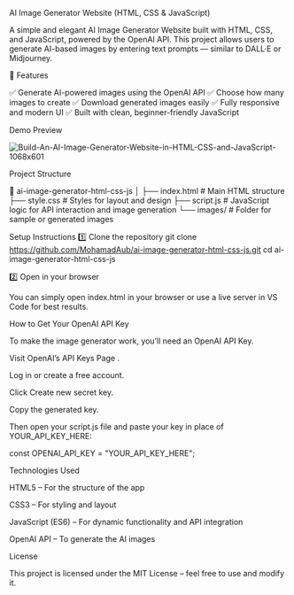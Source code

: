 AI Image Generator Website (HTML, CSS & JavaScript)

A simple and elegant AI Image Generator Website built with HTML, CSS, and JavaScript, powered by the OpenAI API.
This project allows users to generate AI-based images by entering text prompts — similar to DALL·E or Midjourney.

🌟 Features

✅ Generate AI-powered images using the OpenAI API
✅ Choose how many images to create
✅ Download generated images easily
✅ Fully responsive and modern UI
✅ Built with clean, beginner-friendly JavaScript

Demo Preview

![Build-An-AI-Image-Generator-Website-in-HTML-CSS-and-JavaScript-1068x601](https://github.com/user-attachments/assets/40e129eb-2a4b-41aa-8b23-e7d87eda1592)

Project Structure

📁 ai-image-generator-html-css-js
│
├── index.html      # Main HTML structure
├── style.css       # Styles for layout and design
├── script.js       # JavaScript logic for API interaction and image generation
└── images/         # Folder for sample or generated images

Setup Instructions
1️⃣ Clone the repository
git clone https://github.com/MohamadAub/ai-image-generator-html-css-js.git
cd ai-image-generator-html-css-js

2️⃣ Open in your browser

You can simply open index.html in your browser or use a live server in VS Code for best results.

How to Get Your OpenAI API Key

To make the image generator work, you’ll need an OpenAI API Key.

Visit OpenAI’s API Keys Page
.

Log in or create a free account.

Click Create new secret key.

Copy the generated key.

Then open your script.js file and paste your key in place of YOUR_API_KEY_HERE:

const OPENAI_API_KEY = "YOUR_API_KEY_HERE";

Technologies Used

HTML5 – For the structure of the app

CSS3 – For styling and layout

JavaScript (ES6) – For dynamic functionality and API integration

OpenAI API – To generate the AI images

License

This project is licensed under the MIT License – feel free to use and modify it.

